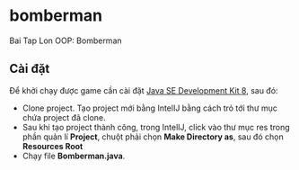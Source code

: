 # bomberman
Bai Tap Lon OOP: Bomberman
## Cài đặt
Để khởi chạy được game cần cài đặt [Java SE Development Kit 8](https://www.oracle.com/java/technologies/downloads/#java8), sau đó:
- Clone project. Tạo project mới bằng IntelIJ bằng cách trỏ tới thư mục chứa project đã clone.
- Sau khi tạo project thành công, trong IntelIJ, click vào thư mục res trong phần quản lí **Project**, chuột phải chọn **Make Directory as**, sau đó chọn **Resources Root** 
- Chạy file **Bomberman.java**.
